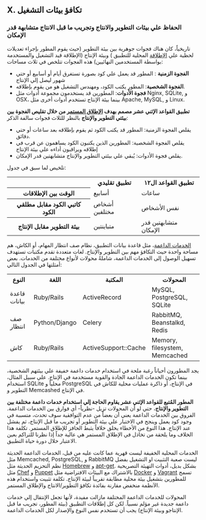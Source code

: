 ## X. تكافؤ بيئات التشغيل
### الحفاظ علي بيئات التطوير والانتاج وتجريب ما قبل الانتاج متشابهة قدر الإمكان

تاريخياً، كان هناك فجوات جوهرية بين بيئة التطوير (حيث يقوم المطور بإجراء تعديلات لحظية علي [الإطلاقة](./codebase) المحلية للتطبيق ) وبيئة الإنتاج (الإطلاقة قيد التشغيل والمستخدمة بواسطة المستخدمين النهائيين) هذه الفجوات تتلخص في ثلاث مساحات:

* **الفجوة الزمنية** : المطور قد يعمل علي كود بصورة تستغرق أيام أو أسابيع أو حتي شهور ليصل إلي الإنتاج
* **الفجوة الشخصية**: المطور يكتب الكود، ومهندس التشغيل هو من يقوم بإطلاقه.
* **فجوة الأدوات**: المطورين قد يستخدمون مجموعة أدوات مثل Nginx, SQLite, و OSX، بينما بيئة الإنتاج تستخدم أدوات أخرى مثل Apache, MySQL, و Linux.

**تطبيق القواعد الإثني عشر مصمم بهدف [الإطلاق المستمر](http://avc.com/2011/02/continuous-deployment/) من خلال تقليص الفجوة بين بيئتي التطوير والإنتاج** بالنظر للثلاث فجوات سالفة الذكر:

* يقلص الفجوة الزمنية: المطور قد يكتب الكود ثم يقوم بإطلاقه بعد ساعات أو حتي دقائق.
* يقلص الفجوة الشخصية: المطورين الذين يكتبون الكود يساهمون عن قرب في إطلاقه ويراقبون أداءه علي بيئة الإنتاج
* يقلص فجوة الأدوات: يُبقي علي بيئتي التطوير والإنتاج متشابهتين قدر الإمكان.

تلخيص لما سبق في جدول:


<table>
  <tr>
    <th></th>
    <th>تطبيق تقليدي</th>
    <th>تطبيق القواعد ال١٢</th>
  </tr>
  <tr>
    <th>الوقت بين الإطلاقات</th>
    <td>أسابيع</td>
    <td>ساعات</td>
  </tr>
  <tr>
    <th>كاتبي الكود مقابل مطلقي الكود</th>
    <td>أشخاص مختلفين</td>
    <td>نفس الأشخاص</td>
  </tr>
  <tr>
    <th>بيئة التطوير مقابل الإنتاج</th>
    <td>متباينتين</td>
    <td>متشابهتين قدر الإمكان</td>
  </tr>
</table>

[الخدمات الداعمة](./backing-services)، مثل قاعدة بيانات التطبيق، نظام صف انتظار المهام، أو الكاش، هم مساحة واحدة حيث التكافؤ مهم بين التطوير والإنتاج. لغات متعددة تقدم مكتبات تستهدف تسهيل الوصول إلى الخدمات الداعمة، شاملةً محولات لأنواع مختلفة من الخدمات. بعض أمثلتها في الجدول التالي:
 

<table>
  <tr>
    <th>النوع</th>
    <th>اللغة</th>
    <th>المكتبة</th>
    <th>المحولات</th>
  </tr>
  <tr>
    <td>قاعدة بيانات</td>
    <td>Ruby/Rails</td>
    <td>ActiveRecord</td>
    <td>MySQL, PostgreSQL, SQLite</td>
  </tr>
  <tr>
    <td>صف انتظار</td>
    <td>Python/Django</td>
    <td>Celery</td>
    <td>RabbitMQ, Beanstalkd, Redis</td>
  </tr>
  <tr>
    <td>كاش</td>
    <td>Ruby/Rails</td>
    <td>ActiveSupport::Cache</td>
    <td>Memory, filesystem, Memcached</td>
  </tr>
</table>

يجد المطورون أحياناً رغبة ملحة في استخدام خدمات داعمة خفيفة علي بيئتهم الشخصية، بينما تكون الخدمات الداعمة الجادة والقوية مستخدمة في الإنتاج. علي سبيل المثال، استخدام SQLite محلياً و PostgreSQL في الإنتاج، أو ذاكرة عمليات محلية للكاش في التطوير و Memcashed في الإنتاج.

**المطور المُتبع للقواعد الإثني عشر يقاوم الحاجة إلي استخدام خدمات داعمة مختلفة بين التطوير والإنتاج**، حتي لو أن المحولات تزيل -نظرياً- أي فوارق بين الخدمات الداعمة. الفروق بين الخدمات الداعمة يعني أن بعضاً من عدم التوافقية سوف تحدث، متسببة في وجود كود يعمل وينجح في الاختبار علي بيئة التطوير أو تجريب ما قبل الإنتاج، ثم يفشل عند الإنتاج. هذا النوع من الأخطاء يخلق خلافاً يثبط الحافز للإطلاق المستمر. تكلفة هذا الخلاف وما يلحقة من تخاذل في الإطلاق المستمر هي عالية جداً إذا نظرنا للتراكم بعين الاعتبار خلال دورة حياة التطبيق.

الخدمات المحلية الخفيفة ليست قهرية عما كانت عليه من قبل، الخدمات الداعمة الحديثة مثل Memcached, PostgreSQL, و RabbitMQ ليست صعبة التثبيت او التشغيل بفضل نظم التحزيم الحديثة مثل [Homebrew](http://mxcl.github.com/homebrew/) و [apt-get](https://help.ubuntu.com/community/AptGet/Howto). بشكل بديل، أدوات التهيئة التصريحية مثل [Chef](http://www.opscode.com/chef/) و [Puppet](http://docs.puppetlabs.com/) بالاشتراك مع البيئات الافتراضية مثل [Docker](https://www.docker.com/) و [Vagrant](http://vagrantup.com/) تسمح للمطورين بتشغيل بيئة محلية مطابقة تقريباً لبيئة الإنتاج. تكلفة تثبيت واستخدام هذه الآنظمة منخفض مقارنة بفائدة تكافؤ التطوير/الانتاج والإطلاق المستمر.

المحولات للخدمات الداعمة المختلفة مازالت مفيدة، لأنها تجعل الإنتقال إلي خدمات داعمة جديدة غير مؤلم نسبياً. لكن كل إطلاقات التطبيق (بيئة المطور، تجريب ما قبل الإنتاجو وبيئة الإنتاج) يجب أن تستخدم نفس النوع والإصدار لكل الخدمات الداعمة.
